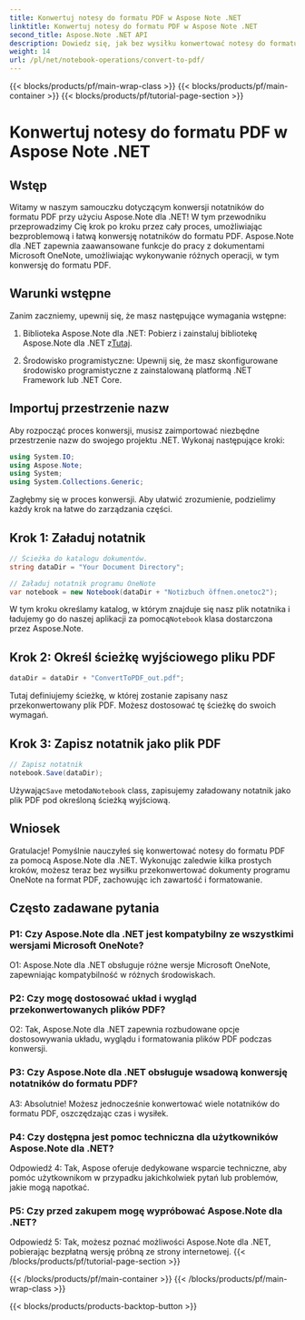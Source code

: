 ```yaml
---
title: Konwertuj notesy do formatu PDF w Aspose Note .NET
linktitle: Konwertuj notesy do formatu PDF w Aspose Note .NET
second_title: Aspose.Note .NET API
description: Dowiedz się, jak bez wysiłku konwertować notesy do formatu PDF za pomocą Aspose.Note dla .NET. Bezproblemowo zachowaj zawartość i formatowanie.
weight: 14
url: /pl/net/notebook-operations/convert-to-pdf/
---
```


{{< blocks/products/pf/main-wrap-class >}}
{{< blocks/products/pf/main-container >}}
{{< blocks/products/pf/tutorial-page-section >}}

# Konwertuj notesy do formatu PDF w Aspose Note .NET

## Wstęp

Witamy w naszym samouczku dotyczącym konwersji notatników do formatu PDF przy użyciu Aspose.Note dla .NET! W tym przewodniku przeprowadzimy Cię krok po kroku przez cały proces, umożliwiając bezproblemową i łatwą konwersję notatników do formatu PDF. Aspose.Note dla .NET zapewnia zaawansowane funkcje do pracy z dokumentami Microsoft OneNote, umożliwiając wykonywanie różnych operacji, w tym konwersję do formatu PDF.

## Warunki wstępne

Zanim zaczniemy, upewnij się, że masz następujące wymagania wstępne:

1.  Biblioteka Aspose.Note dla .NET: Pobierz i zainstaluj bibliotekę Aspose.Note dla .NET z[Tutaj](https://releases.aspose.com/note/net/).
   
2. Środowisko programistyczne: Upewnij się, że masz skonfigurowane środowisko programistyczne z zainstalowaną platformą .NET Framework lub .NET Core.

## Importuj przestrzenie nazw

Aby rozpocząć proces konwersji, musisz zaimportować niezbędne przestrzenie nazw do swojego projektu .NET. Wykonaj następujące kroki:

```csharp
using System.IO;
using Aspose.Note;
using System;
using System.Collections.Generic;
```

Zagłębmy się w proces konwersji. Aby ułatwić zrozumienie, podzielimy każdy krok na łatwe do zarządzania części.

## Krok 1: Załaduj notatnik

```csharp
// Ścieżka do katalogu dokumentów.
string dataDir = "Your Document Directory";

// Załaduj notatnik programu OneNote
var notebook = new Notebook(dataDir + "Notizbuch öffnen.onetoc2");
```

 W tym kroku określamy katalog, w którym znajduje się nasz plik notatnika i ładujemy go do naszej aplikacji za pomocą`Notebook` klasa dostarczona przez Aspose.Note.

## Krok 2: Określ ścieżkę wyjściowego pliku PDF

```csharp
dataDir = dataDir + "ConvertToPDF_out.pdf";
```

Tutaj definiujemy ścieżkę, w której zostanie zapisany nasz przekonwertowany plik PDF. Możesz dostosować tę ścieżkę do swoich wymagań.

## Krok 3: Zapisz notatnik jako plik PDF

```csharp
// Zapisz notatnik
notebook.Save(dataDir);
```

 Używając`Save` metoda`Notebook` class, zapisujemy załadowany notatnik jako plik PDF pod określoną ścieżką wyjściową.

## Wniosek

Gratulacje! Pomyślnie nauczyłeś się konwertować notesy do formatu PDF za pomocą Aspose.Note dla .NET. Wykonując zaledwie kilka prostych kroków, możesz teraz bez wysiłku przekonwertować dokumenty programu OneNote na format PDF, zachowując ich zawartość i formatowanie.

## Często zadawane pytania

### P1: Czy Aspose.Note dla .NET jest kompatybilny ze wszystkimi wersjami Microsoft OneNote?

O1: Aspose.Note dla .NET obsługuje różne wersje Microsoft OneNote, zapewniając kompatybilność w różnych środowiskach.

### P2: Czy mogę dostosować układ i wygląd przekonwertowanych plików PDF?

O2: Tak, Aspose.Note dla .NET zapewnia rozbudowane opcje dostosowywania układu, wyglądu i formatowania plików PDF podczas konwersji.

### P3: Czy Aspose.Note dla .NET obsługuje wsadową konwersję notatników do formatu PDF?

A3: Absolutnie! Możesz jednocześnie konwertować wiele notatników do formatu PDF, oszczędzając czas i wysiłek.

### P4: Czy dostępna jest pomoc techniczna dla użytkowników Aspose.Note dla .NET?

Odpowiedź 4: Tak, Aspose oferuje dedykowane wsparcie techniczne, aby pomóc użytkownikom w przypadku jakichkolwiek pytań lub problemów, jakie mogą napotkać.

### P5: Czy przed zakupem mogę wypróbować Aspose.Note dla .NET?

Odpowiedź 5: Tak, możesz poznać możliwości Aspose.Note dla .NET, pobierając bezpłatną wersję próbną ze strony internetowej.
{{< /blocks/products/pf/tutorial-page-section >}}

{{< /blocks/products/pf/main-container >}}
{{< /blocks/products/pf/main-wrap-class >}}

{{< blocks/products/products-backtop-button >}}
